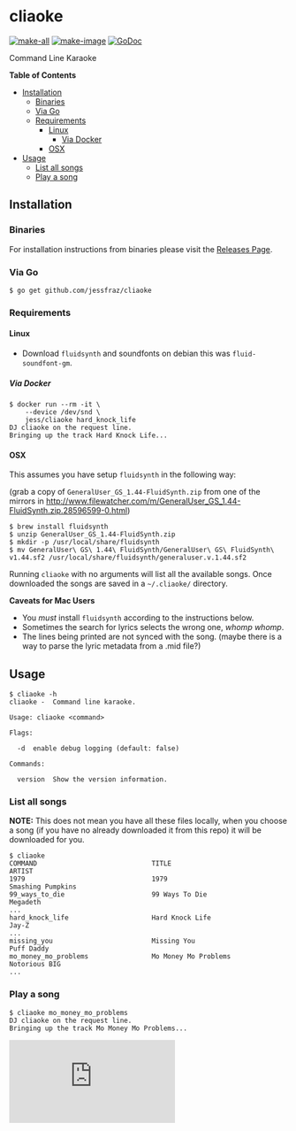 # cliaoke

[![make-all](https://github.com/jessfraz/cliaoke/workflows/make%20all/badge.svg)](https://github.com/jessfraz/cliaoke/actions?query=workflow%3A%22make+all%22)
[![make-image](https://github.com/jessfraz/cliaoke/workflows/make%20image/badge.svg)](https://github.com/jessfraz/cliaoke/actions?query=workflow%3A%22make+image%22)
[![GoDoc](https://img.shields.io/badge/godoc-reference-5272B4.svg?style=for-the-badge)](https://godoc.org/github.com/jessfraz/cliaoke)

Command Line Karaoke

<!-- START doctoc generated TOC please keep comment here to allow auto update -->
<!-- DON'T EDIT THIS SECTION, INSTEAD RE-RUN doctoc TO UPDATE -->
**Table of Contents**

- [Installation](#installation)
  - [Binaries](#binaries)
  - [Via Go](#via-go)
  - [Requirements](#requirements)
    - [Linux](#linux)
      - [Via Docker](#via-docker)
    - [OSX](#osx)
- [Usage](#usage)
  - [List all songs](#list-all-songs)
  - [Play a song](#play-a-song)

<!-- END doctoc generated TOC please keep comment here to allow auto update -->


## Installation

### Binaries

For installation instructions from binaries please visit the [Releases Page](https://github.com/jessfraz/cliaoke/releases).

### Via Go

```console
$ go get github.com/jessfraz/cliaoke
```

### Requirements

#### Linux

- Download `fluidsynth` and soundfonts on debian this was `fluid-soundfont-gm`.

##### Via Docker

```
$ docker run --rm -it \
    --device /dev/snd \
    jess/cliaoke hard_knock_life
DJ cliaoke on the request line.
Bringing up the track Hard Knock Life...
```


#### OSX

This assumes you have setup `fluidsynth` in the following way:

(grab a copy of `GeneralUser_GS_1.44-FluidSynth.zip` from one of the mirrors in  http://www.filewatcher.com/m/GeneralUser_GS_1.44-FluidSynth.zip.28596599-0.html)

```console
$ brew install fluidsynth
$ unzip GeneralUser_GS_1.44-FluidSynth.zip
$ mkdir -p /usr/local/share/fluidsynth
$ mv GeneralUser\ GS\ 1.44\ FluidSynth/GeneralUser\ GS\ FluidSynth\ v1.44.sf2 /usr/local/share/fluidsynth/generaluser.v.1.44.sf2
```

Running `cliaoke` with no arguments will list all the available songs. Once downloaded the songs are saved in a `~/.cliaoke/` directory.

**Caveats for Mac Users**

- You *must* install `fluidsynth` according to the instructions below.
- Sometimes the search for lyrics selects the wrong one, *whomp whomp*.
- The lines being printed are not synced with the song. (maybe there is a way to parse the lyric metadata from a .mid file?)


## Usage

```console
$ cliaoke -h
cliaoke -  Command line karaoke.

Usage: cliaoke <command>

Flags:

  -d  enable debug logging (default: false)

Commands:

  version  Show the version information.
```

### List all songs

**NOTE:** This does not mean you have all these files locally, when you choose
a song (if you have no already downloaded it from this repo) it will be
downloaded for you.

```console
$ cliaoke
COMMAND                             TITLE                               ARTIST
1979                                1979                                Smashing Pumpkins
99_ways_to_die                      99 Ways To Die                      Megadeth
...
hard_knock_life                     Hard Knock Life                     Jay-Z
...
missing_you                         Missing You                         Puff Daddy
mo_money_mo_problems                Mo Money Mo Problems                Notorious BIG
...
```

### Play a song

```console
$ cliaoke mo_money_mo_problems
DJ cliaoke on the request line.
Bringing up the track Mo Money Mo Problems...
```


[![Analytics](https://ga-beacon.appspot.com/UA-29404280-16/cliaoke/README.md)](https://github.com/jessfraz/cliaoke)
